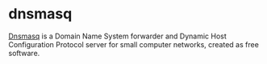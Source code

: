 dnsmasq
=======

[Dnsmasq][1] is a Domain Name System forwarder and Dynamic Host Configuration
Protocol server for small computer networks, created as free software.

[1]: http://www.thekelleys.org.uk/dnsmasq/doc.html
